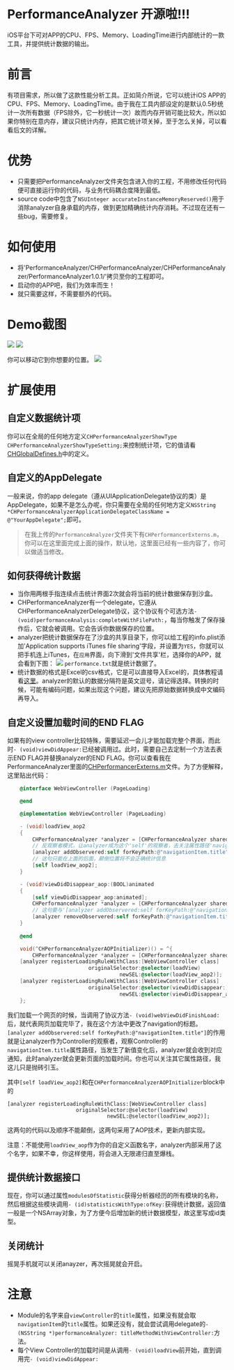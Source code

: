 # PerformanceAnalyzer 开源啦!!!
iOS平台下可对APP的CPU、FPS、Memory、LoadingTime进行内部统计的一款工具，并提供统计数据的输出。
# 前言
有项目需求，所以做了这款性能分析工具。正如简介所说，它可以统计iOS APP的CPU、FPS、Memory、LoadingTime。由于我在工具内部设定的是默认0.5秒统计一次所有数据（FPS除外，它一秒统计一次）故而内存开销可能比较大，所以如果你特别在意内存，建议只统计内存，把其它统计项关掉，至于怎么关掉，可以看看后文的详解。
# 优势
- 只需要把PerformanceAnalyzer文件夹包含进入你的工程，不用修改任何代码便可直接运行你的代码，与业务代码耦合度降到最低。
- source code中包含了`NSUInteger accurateInstanceMemoryReserved()`用于消除analyzer自身承载的内存，做到更加精确统计内存消耗。不过现在还有一些bug，需要修复。

# 如何使用
- 将'PerformanceAnalyzer/CHPerformanceAnalyzer/CHPerformanceAnalyzer/PerformanceAnalyzer1.0.1/'拷贝至你的工程即可。
- 启动你的APP吧，我们为效率而生！
- 就只需要这样，不需要额外的代码。

# Demo截图
![](./res/2.png)
![](./res/3.png)

你可以移动它到你想要的位置。
![](./res/4.png)

# 扩展使用
## 自定义数据统计项
你可以在全局的任何地方定义`CHPerformanceAnalyzerShowType CHPerformanceAnalyzerShowTypeSetting;`来控制统计项，它的值请看[CHGlobalDefines.h](./CHPerformanceAnalyzer/CHPerformanceAnalyzer/PerformanceAnalyzer1.0.1/CHGlobalDefines.h)中的定义。

## 自定义的AppDelegate
一般来说，你的app delegate（遵从UIApplicationDelegate协议的类）是AppDelegate，如果不是怎么办呢，你只需要在全局的任何地方定义`NSString *CHPerformanceAnalyzerApplicationDelegateClassName = @"YourAppDelegate";`即可。

> 在我上传的`PerformanceAnalyzer`文件夹下有`CHPerformancerExterns.m`，你可以在这里面完成上面的操作，默认地，这里面已经有一些内容了，你可以做适当修改。

## 如何获得统计数据
- 当你用两根手指连续点击统计界面2次就会将当前的统计数据保存到沙盒。
- CHPerformanceAnalyzer有一个delegate，它遵从CHPerformanceAnalyzerDelegate协议，这个协议有个可选方法`- (void)performanceAnalysis:completeWithFilePath:`，每当你触发了保存操作后，它就会被调用。它会告诉你数据保存的位置。
- analyzer把统计数据保存在了沙盒的共享目录下，你可以给工程的info.plist添加'Application supports iTunes file sharing'字段，并设置为`YES`，你就可以把手机连上iTunes，在`应用`界面，向下滑到'文件共享'栏，选择你的APP，就会看到下图：
![](./res/1.png)
`performance.txt`就是统计数据了。
- 统计数据的格式是Excel的csv格式，它是可以直接导入Excel的，具体教程请看[这里](http://jingyan.baidu.com/article/e6c8503c2d44e3e54f1a18c7.html)。analyzer的默认的数据分隔符是英文逗号，请记得选择。转换的时候，可能有编码问题，如果出现这个问题，建议先把原始数据转换成中文编码再导入。

## 自定义设置加载时间的END FLAG
如果有的view controller比较特殊，需要延迟一会儿才能加载完整个界面，而此时`- (void)viewDidAppear:`已经被调用过。此时，需要自己去定制一个方法去表示END FLAG并替换analyzer的END FLAG。你可以查看我在PerformanceAnalyzer里面的[CHPerformancerExterns.m](./CHPerformanceAnalyzer/CHPerformanceAnalyzer/PerformanceAnalyzer1.0.1/DataRepresentation/CHPerformancerExterns.m)文件。为了方便解释，这里贴出代码：

```Objective-C
    @interface WebViewController (PageLoading)

    @end

    @implementation WebViewController (PageLoading)

    - (void)loadView_aop2
    {
        CHPerformanceAnalyzer *analyzer = [CHPerformanceAnalyzer sharedPerformanceAnalyzer];
        // 反观察者模式，让analyzer成为这个'self'的观察者，去关注属性路径'navigationItem.title'
        [analyzer addObservered:self forKeyPath:@"navigationItem.title"];
        // 这句只能在上面的后面，颠倒位置将不会正确统计信息
        [self loadView_aop2];
    }

    - (void)viewDidDisappear_aop:(BOOL)animated
    {
        [self viewDidDisappear_aop:animated];
        CHPerformanceAnalyzer *analyzer = [CHPerformanceAnalyzer sharedPerformanceAnalyzer];
        // 这句要与'[analyzer addObservered:self forKeyPath:@"navigationItem.title"];'成对出现，否则将会抛出异常，因为底层的实现就是观察者模式。
        [analyzer removeObservered:self forKeyPath:@"navigationItem.title"];
    }
    
    @end

    void(^CHPerformanceAnalyzerAOPInitializer)() = ^{
        CHPerformanceAnalyzer *analyzer = [CHPerformanceAnalyzer sharedPerformanceAnalyzer];
    [analyzer registerLoadingRuleWithClass:[WebViewController class]
                          originalSelector:@selector(loadView)
                                    newSEL:@selector(loadView_aop2)];
    [analyzer registerLoadingRuleWithClass:[WebViewController class]
                          originalSelector:@selector(viewDidDisappear:)
                                    newSEL:@selector(viewDidDisappear_aop:)];
    };
```
我们加载一个网页的时候，当调用了协议方法`- (void)webViewDidFinishLoad:`后，就代表网页加载完毕了，我在这个方法中更改了navigation的标题。
`[analyzer addObservered:self forKeyPath:@"navigationItem.title"]`的作用就是让analyzer作为Controller的观察者，观察Controller的`navigationItem.title`属性路径，当发生了新值变化后，analyzer就会收到对应通知，此时analyzer就会更新页面的加载时间。你也可以关注其它属性路径，我这儿只是抛砖引玉。

其中`[self loadView_aop2]`和在`CHPerformanceAnalyzerAOPInitializer`block中的
```
[analyzer registerLoadingRuleWithClass:[WebViewController class]
                      originalSelector:@selector(loadView)
                                newSEL:@selector(loadView_aop2)];
```
这两句的代码以及顺序不能颠倒，这两句采用了AOP技术，更新内部实现。

注意：不能使用`loadView_aop`作为你的自定义函数名字，analyzer内部采用了这个名字，如果不幸，你这样使用，将会进入无限递归直至爆栈。

## 提供统计数据接口
现在，你可以通过属性`modulesOfStatistic`获得分析器经历的所有模块的名称，然后根据这些模块调用`- (id)statisticsWithType:ofKey:`获得统计数据，返回值一般是一个NSArray对象，为了方便今后增加新的统计数据模型，故这里写成id类型。

## 关闭统计
摇晃手机就可以关闭anayzer，再次摇晃就会开启。

# 注意
- Module的名字来自`viewController`的`title`属性，如果没有就会取`navigationItem`的`title`属性。如果还没有，就会尝试调用delegate的`- (NSString *)performanceAnalyzer: titleMethodWithViewController:`方法。
- 每个View Controller的加载时间是从调用`- (void)loadView`前开始，直到调用完`- (void)viewDidAppear:`
